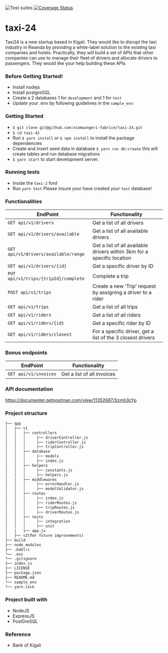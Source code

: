 ![Test suites](https://github.com/niomwungeri-fabrice/taxi-24/workflows/Test%20suites/badge.svg)
[![Coverage Status](https://coveralls.io/repos/github/niomwungeri-fabrice/taxi-24/badge.svg?branch=docker-configurations)](https://coveralls.io/github/niomwungeri-fabrice/taxi-24?branch=docker-configurations)

# taxi-24
Taxi24 is a new startup based in Kigali. They would like to disrupt the taxi industry in Rwanda by providing a white-label solution to the existing taxi companies and hotels. Practically, they will build a set of APIs that other companies can use to manage their fleet of drivers and allocate drivers to passengers. They would like your help building these APIs

### Before Getting Started!
- Install nodejs
- Install postgreSQL
- Create a 2 databases 1 for `development` and 1 for `test`
- Update your .env by following guidelines in the `sample_env`

### Getting Started
- `$ git clone git@github.com:niomwungeri-fabrice/taxi-24.git`
- `$ cd taxi-42`
- Run `$ yarn install` or `$ npm install` to install the package dependencies
- Create and insert seed data in database `$ yarn run db:create` this will create tables and run database migrations
- `$ yarn start` to start development server.

### Running tests
- Inside the `taxi-2` ford
- Run `yarn test` Please insure your have created your `test` database!

### Functionalities
| EndPoint                     | Functionality             |
| ---------------------------- | ------------------------- |
| `GET api/v1/drivers`               | Get a list of all drivers         |
| `GET api/v1/drivers/available`              | Get a list of all available drivers           |
| `GET api/v1/drivers/available/range`     | Get a list of all available drivers within 3km for a specific location |
| `GET api/v1/drivers/{id}`           | Get a specific driver by ID          |
| `PUT api/v1/trips/{tripId}/complete`| Complete a trip        |
| `POST api/v1/trips`              | Create a new ‘Trip’ request by assigning a driver to a rider           |
| `GET api/v1/trips`              | Get a list of all trips |
| `GET api/v1/riders`    | Get a list of all riders          |
| `GET api/v1/riders/{id}` | Get a specific rider by ID           |
| `GET api/v1/riders/closest` | For a specific driver, get a list of the 3 closest drivers           |

### Bonus endpoints
| EndPoint                     | Functionality             |
| ---------------------------- | ------------------------- |
| `GET api/v1/invoices`               | Get a list of all invoices         |

### API documentation
https://documenter.getpostman.com/view/11352687/Szmh3cYp

### Project structure

```bash
├── app
│   ├── v1
│   │   ├── controllers
│   │   │     ├── driverController.js
│   │   │     ├── riderController.js
│   │   │     ├── tripController.js
│   │   ├── database
│   │   │     ├── models
│   │   │     ├── index.js
│   │   ├── helpers
│   │   │     ├── constants.js
│   │   │     ├── helpers.js
│   │   ├── middlewares
│   │   │     ├── errorHandler.js
│   │   │     ├── modelValidator.js
│   │   ├── routes
│   │   │     ├── index.js
│   │   │     ├── riderRoutes.js
│   │   │     ├── tripRoutes.js
│   │   │     ├── driverRoutes.js
│   │   ├── tests
│   │   │     ├── integration
│   │   │     ├── unit
│   │   ├── app.js
│   ├── v2(for future improvements)
├── build
├── node_modules
├── .bablrc
└── .env
└── .gitignore
├── index.js
├── LICENSE
├── package.json
├── README.md
└── sample_env
└── yarn.lock
```
### Project built with
- NodeJS
- ExpressJS
- PostGreSQL

### Reference
- Bank of Kigali